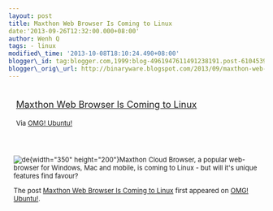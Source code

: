 ```yaml
--- 
layout: post 
title: Maxthon Web Browser Is Coming to Linux 
date:'2013-09-26T12:32:00.000+08:00' 
author: Wenh Q
tags: - linux
modified\_time: '2013-10-08T18:10:24.490+08:00' 
blogger\_id: tag:blogger.com,1999:blog-4961947611491238191.post-6104539234914324855
blogger\_orig\_url: http://binaryware.blogspot.com/2013/09/maxthon-web-browser-is-coming-to-linux.html
---
```

<div style="margin: 10px; padding: 5px;">

<div style="font-size: 18px;">

[Maxthon Web Browser Is Coming to
Linux](http://feedproxy.google.com/~r/d0od/~3/GCtepAhQuwE/maxthon-web-browser-coming-linux)

</div>

<div style="font-size: 13px;">

Via [OMG! Ubuntu!](http://www.omgubuntu.co.uk/)

</div>

</div>

<div style="font-size: 13px; padding: 15px 0 10px 10px;">

![de](http://www.omgubuntu.co.uk/wp-content/uploads/2013/09/de.jpg){width="350"
height="200"}Maxthon Cloud Browser, a popular web-browser for Windows,
Mac and mobile, is coming to Linux - but will it's unique features find
favour?

The post [Maxthon Web Browser Is Coming to
Linux](http://www.omgubuntu.co.uk/2013/09/maxthon-web-browser-coming-linux)
first appeared on [OMG! Ubuntu!](http://www.omgubuntu.co.uk/).

</div>
